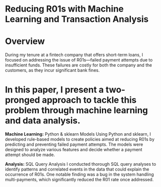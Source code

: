 # Reducing R01s with Machine Learning and Transaction Analysis

# Overview

During my tenure at a fintech company that offers short-term loans, I focused on addressing the issue of R01s—failed payment attempts due to insufficient funds. These failures are costly for both the company and the customers, as they incur significant bank fines.

# In this paper, I present a two-pronged approach to tackle this problem through machine learning and data analysis.

**Machine Learning:** Python & sklearn Models
Using Python and sklearn, I developed rule-based models to create policies aimed at reducing R01s by predicting and preventing failed payment attempts. The models were designed to analyze various features and decide whether a payment attempt should be made.

**Analysis:** SQL Query Analysis
I conducted thorough SQL query analyses to identify patterns and correlated events in the data that could explain the occurrence of R01s. One notable finding was a bug in the system handling multi-payments, which significantly reduced the R01 rate once addressed.
